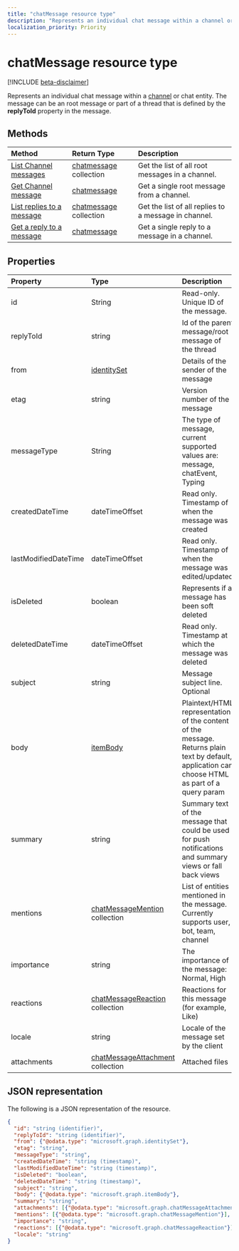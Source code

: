 ```yaml
---
title: "chatMessage resource type"
description: "Represents an individual chat message within a channel or chat entity. The message can be an root message or part of a thread that is defined by the **replyToId** property in the message."
localization_priority: Priority
---
```


# chatMessage resource type

[!INCLUDE [beta-disclaimer](../../includes/beta-disclaimer.md)]

Represents an individual chat message within a [channel](channel.md) or chat entity. The message can be an root message or part of a thread that is defined by the **replyToId** property in the message.

## Methods

| Method       | Return Type  |Description|
|:---------------|:--------|:----------|
|[List Channel messages](../api/channel-list-messages.md) | [chatmessage](chatmessage.md) collection | Get the list of all root messages in a channel.|
|[Get Channel message](../api/channel-get-message.md) | [chatmessage](chatmessage.md) | Get a single root message from a channel.|
|[List replies to a message](../api/channel-list-messagereplies.md) | [chatmessage](chatmessage.md) collection| Get the list of all replies to a message in channel.|
|[Get a reply to a message](../api/channel-get-messagereply.md) | [chatmessage](chatmessage.md)| Get a single reply to a message in a channel.|

## Properties
| Property	   | Type	|Description|
|:---------------|:--------|:----------|
|id|String| Read-only. Unique ID of the message.|
|replyToId| string | Id of the parent message/root message of the thread |
|from|[identitySet](identityset.md)| Details of the sender of the message|
|etag| string | Version number of the message |
|messageType|String|The type of message, current supported values are: message, chatEvent, Typing|
|createdDateTime|dateTimeOffset|Read only. Timestamp of when the message was created|
|lastModifiedDateTime|dateTimeOffset|Read only. Timestamp of when the message was edited/updated|
|isDeleted|boolean|Represents if a message has been soft deleted|
|deletedDateTime|dateTimeOffset|Read only. Timestamp at which the message was deleted |
|subject|string|Message subject line. Optional|
|body|[itemBody](itembody.md)|Plaintext/HTML representation of the content of the message. Returns plain text by default, application can choose HTML as part of a query param|
|summary|string|Summary text of the message that could be used for push notifications and summary views or fall back views|
|mentions|[chatMessageMention](chatmention.md) collection| List of entities mentioned in the message. Currently supports user, bot, team, channel|
|importance| string | The importance of the message: Normal, High|
|reactions| [chatMessageReaction](chatreaction.md) collection | Reactions for this message (for example, Like)|
|locale|string|Locale of the message set by the client|
|attachments|[chatMessageAttachment](chatattachment.md) collection |Attached files|


## JSON representation

The following is a JSON representation of the resource.

<!-- {
  "blockType": "resource",
  "optionalProperties": [
    "isDeleted",
    "deletedDateTime",
    "attachments",
    "importance",
    "reactions",
    "mentions",
    "subject",
    "summary"
  ],
  "baseType": "microsoft.graph.entity",
  "@odata.type": "microsoft.graph.chatMessage"
}-->

```json
{
  "id": "string (identifier)",
  "replyToId": "string (identifier)",
  "from": {"@odata.type": "microsoft.graph.identitySet"},
  "etag": "string",
  "messageType": "string",
  "createdDateTime": "string (timestamp)",
  "lastModifiedDateTime": "string (timestamp)",
  "isDeleted": "boolean",
  "deletedDateTime": "string (timestamp)",
  "subject": "string",
  "body": {"@odata.type": "microsoft.graph.itemBody"},
  "summary": "string",
  "attachments": [{"@odata.type": "microsoft.graph.chatMessageAttachment"}],
  "mentions": [{"@odata.type": "microsoft.graph.chatMessageMention"}],
  "importance": "string",
  "reactions": [{"@odata.type": "microsoft.graph.chatMessageReaction"}],
  "locale": "string"
}

```

<!-- uuid: 8fcb5dbc-d5aa-4681-8e31-b001d5168d79
2015-10-25 14:57:30 UTC -->
<!--
{
  "type": "#page.annotation",
  "description": "chat message resource",
  "keywords": "",
  "section": "documentation",
  "tocPath": "",
  "suppressions": [
    "Error: /api-reference/beta/resources/chatmessage.md:\r\n      Exception processing links.\r\n    System.ArgumentException: Link Definition was null. Link text: !INCLUDE [beta-disclaimer](../../includes/beta-disclaimer.md)\r\n      at ApiDoctor.Validation.DocFile.get_LinkDestinations()\r\n      at ApiDoctor.Validation.DocSet.ValidateLinks(Boolean includeWarnings, String[] relativePathForFiles, IssueLogger issues, Boolean requireFilenameCaseMatch, Boolean printOrphanedFiles)"
  ]
}
-->
